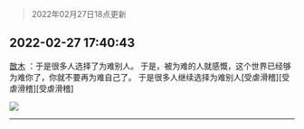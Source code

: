 > 2022年02月27日18点更新
<link rel="stylesheet" href="https://cdn.jsdelivr.net/gh/taotie6/sampleJSON@main/css/photo_show.css">
<meta name="referrer" content="no-referrer" />


 ## 2022-02-27 17:40:43 

 [㪚木](https://www.coolapk.com/feed/33865739?shareKey=NDgxYmU0NTY3NTI2NjIxYjRiYWM~) ：于是很多人选择了为难别人。
于是，被为难的人就感慨，这个世界已经够为难你了，你就不要再为难自己了。
于是很多人继续选择为难别人[受虐滑稽][受虐滑稽][受虐滑稽] 

<div class="album">
<img class="img-item" src="http://image.coolapk.com/feed/2018/1217/07/1081091_1545003920_5732@216x196.gif" />
</div>

 ------- 

